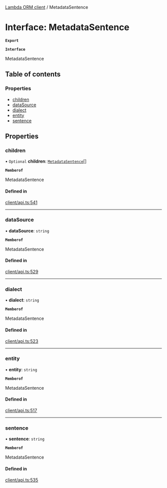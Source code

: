 [Lambda ORM client](../README.md) / MetadataSentence

# Interface: MetadataSentence

**`Export`**

**`Interface`**

MetadataSentence

## Table of contents

### Properties

- [children](MetadataSentence.md#children)
- [dataSource](MetadataSentence.md#datasource)
- [dialect](MetadataSentence.md#dialect)
- [entity](MetadataSentence.md#entity)
- [sentence](MetadataSentence.md#sentence)

## Properties

### children

• `Optional` **children**: [`MetadataSentence`](MetadataSentence.md)[]

**`Memberof`**

MetadataSentence

#### Defined in

[client/api.ts:541](https://github.com/FlavioLionelRita/lambdaorm-client-node/blob/4059abb/src/lib/client/api.ts#L541)

___

### dataSource

• **dataSource**: `string`

**`Memberof`**

MetadataSentence

#### Defined in

[client/api.ts:529](https://github.com/FlavioLionelRita/lambdaorm-client-node/blob/4059abb/src/lib/client/api.ts#L529)

___

### dialect

• **dialect**: `string`

**`Memberof`**

MetadataSentence

#### Defined in

[client/api.ts:523](https://github.com/FlavioLionelRita/lambdaorm-client-node/blob/4059abb/src/lib/client/api.ts#L523)

___

### entity

• **entity**: `string`

**`Memberof`**

MetadataSentence

#### Defined in

[client/api.ts:517](https://github.com/FlavioLionelRita/lambdaorm-client-node/blob/4059abb/src/lib/client/api.ts#L517)

___

### sentence

• **sentence**: `string`

**`Memberof`**

MetadataSentence

#### Defined in

[client/api.ts:535](https://github.com/FlavioLionelRita/lambdaorm-client-node/blob/4059abb/src/lib/client/api.ts#L535)
